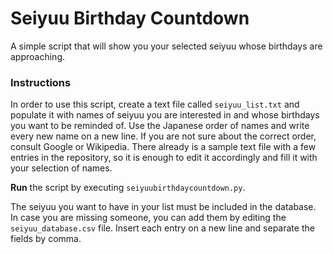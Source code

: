 # Seiyuu Birthday Countdown

A simple script that will show you your selected seiyuu whose birthdays are approaching.

### Instructions

In order to use this script, create a text file called `seiyuu_list.txt` and populate it with names of seiyuu you are interested in and whose birthdays you want to be reminded of. Use the Japanese order of names and write every new name on a new line. If you are not sure about the correct order, consult Google or Wikipedia.
There already is a sample text file with a few entries in the repository, so it is enough to edit it accordingly and fill it with your selection of names.

**Run** the script by executing `seiyuubirthdaycountdown.py`.

The seiyuu you want to have in your list must be included in the database. In case you are missing someone, you can add them by editing the `seiyuu_database.csv` file. Insert each entry on a new line and separate the fields by comma.
